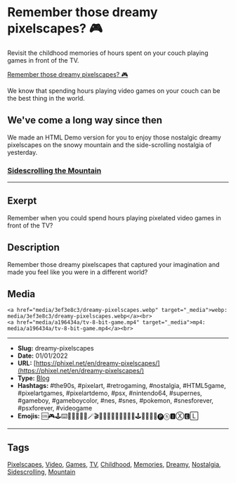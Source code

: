 # Remember those dreamy pixelscapes? 🎮
Revisit the childhood memories of hours spent on your couch playing games in front of the TV.

[Remember those dreamy pixelscapes? 🎮](https://youtu.be/7nu1ImwCeDI)

We know that spending hours playing video games on your couch can be the best thing in the world.

## We've come a long way since then

We made an HTML Demo version for you to enjoy those nostalgic dreamy pixelscapes on the snowy mountain and the side-scrolling nostalgia of yesterday.

### [Sidescrolling the Mountain](https://codepen.io/The_Phixel/pen/qBYvaLJ)[](https://codepen.io/The_Phixel/pen/qBYvaLJ)
------------
## Exerpt
Remember when you could spend hours playing pixelated video games in front of the TV?
## Description
Remember those dreamy pixelscapes that captured your imagination and made you feel like you were in a different world?
## Media
	<a href="media/3ef3e8c3/dreamy-pixelscapes.webp" target="_media">webp: media/3ef3e8c3/dreamy-pixelscapes.webp</a><br>
	<a href="media/a196434a/tv-8-bit-game.mp4" target="_media">mp4: media/a196434a/tv-8-bit-game.mp4</a><br>

------------
- **Slug:** dreamy-pixelscapes
- **Date:** 01/01/2022
- **URL:** [https://phixel.net/en/dreamy-pixelscapes/](https://phixel.net/en/dreamy-pixelscapes/)
- **Type:** [Blog](#blog)
- **Hashtags:** #the90s, #pixelart, #retrogaming, #nostalgia, #HTML5game, #pixelartgames, #pixelartdemo, #psx, #nintendo64, #supernes, #gameboy, #gameboycolor, #nes, #snes, #pokemon, #snesforever, #psxforever, #videogame
- **Emojis:** 🆒🎮🕹️⌨️👾🔮🗻🔶🔷🪄🎬👸🏰🌠🎆💡​💾​💪​​🧠​🎹​​🕹​🌃​🍄✨💯🅟ⓗ🅸Ⓧ🅴🄻

------------
## Tags
[Pixelscapes](#pixelscapes), [Video](#video), [Games](#games), [TV](#tv), [Childhood](#childhood), [Memories](#memories), [Dreamy](#dreamy), [Nostalgia](#nostalgia), [Sidescrolling](#sidescrolling), [Mountain](#mountain)
